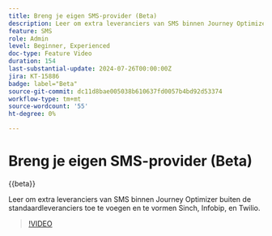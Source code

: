 ```yaml
---
title: Breng je eigen SMS-provider (Beta)
description: Leer om extra leveranciers van SMS binnen Journey Optimizer buiten de standaardleveranciers toe te voegen en te vormen Sinch, Infobip, en Twilio.
feature: SMS
role: Admin
level: Beginner, Experienced
doc-type: Feature Video
duration: 154
last-substantial-update: 2024-07-26T00:00:00Z
jira: KT-15886
badge: label="Beta"
source-git-commit: dc11d8bae005038b610637fd0057b4bd92d53374
workflow-type: tm+mt
source-wordcount: '55'
ht-degree: 0%

---
```



# Breng je eigen SMS-provider (Beta)

{{beta}}

Leer om extra leveranciers van SMS binnen Journey Optimizer buiten de standaardleveranciers toe te voegen en te vormen Sinch, Infobip, en Twilio.

>[!VIDEO](https://video.tv.adobe.com/v/3432088/?learn=on)
